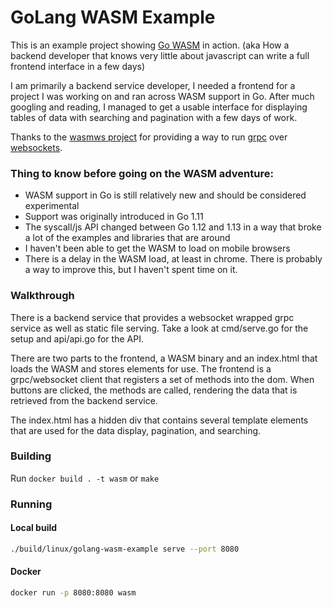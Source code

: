 GoLang WASM Example
===================

This is an example project showing [Go WASM](https://github.com/golang/go/wiki/WebAssembly) in action. (aka How a backend developer that knows very little about javascript can write a full frontend interface in a few days)

I am primarily a backend service developer, I needed a frontend for a project I was working on and ran across WASM support in Go. After much googling and reading, I managed to get a usable interface for displaying tables of data with searching and pagination with a few days of work.

Thanks to the [wasmws project](https://github.com/tarndt/wasmws) for providing a way to run [grpc](https://grpc.io/) over [websockets](https://en.wikipedia.org/wiki/WebSocket).

### Thing to know before going on the WASM adventure:
* WASM support in Go is still relatively new and should be considered experimental
* Support was originally introduced in Go 1.11
* The syscall/js API changed between Go 1.12 and 1.13 in a way that broke a lot of the examples and libraries that are around
* I haven't been able to get the WASM to load on mobile browsers
* There is a delay in the WASM load, at least in chrome. There is probably a way to improve this, but I haven't spent time on it.

### Walkthrough
There is a backend service that provides a websocket wrapped grpc service as well as static file serving. Take a look at cmd/serve.go for the setup and api/api.go for the API.

There are two parts to the frontend, a WASM binary and an index.html that loads the WASM and stores elements for use. The frontend is a grpc/websocket client that registers a set of methods into the dom. When buttons are clicked, the methods are called, rendering the data that is retrieved from the backend service.

The index.html has a hidden div that contains several template elements that are used for the data display, pagination, and searching.

### Building
Run `docker build . -t wasm` or `make`

### Running
#### Local build
```sh
./build/linux/golang-wasm-example serve --port 8080
```
#### Docker
```sh
docker run -p 8080:8080 wasm
```